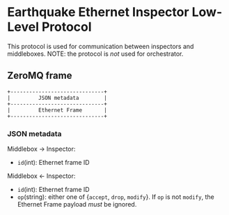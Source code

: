 # Earthquake Ethernet Inspector Low-Level Protocol

This protocol is used for communication between inspectors and middleboxes.
NOTE: the protocol is *not* used for orchestrator.

## ZeroMQ frame
    
    +------------------------------+
    |         JSON metadata        |
    +------------------------------+
    |         Ethernet Frame       |
    +------------------------------+


### JSON metadata
Middlebox -> Inspector:

 - `id`(int): Ethernet frame ID

Middlebox <- Inspector:

 - `id`(int): Ethernet frame ID
 - `op`(string): either one of {`accept`, `drop`, `modify`}. If `op` is not `modify`, the Ethernet Frame payload *must* be ignored.
 
